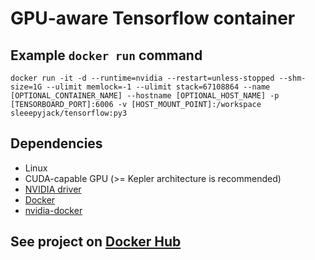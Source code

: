 # GPU-aware Tensorflow container

## Example `docker run` command
`docker run -it -d --runtime=nvidia --restart=unless-stopped --shm-size=1G --ulimit memlock=-1 --ulimit stack=67108864 --name [OPTIONAL_CONTAINER_NAME] --hostname [OPTIONAL_HOST_NAME] -p [TENSORBOARD_PORT]:6006 -v [HOST_MOUNT_POINT]:/workspace sleeepyjack/tensorflow:py3`

## Dependencies
* Linux
* CUDA-capable GPU (>= Kepler architecture is recommended)
* [NVIDIA driver](http://www.nvidia.de/Download/index.aspx)
* [Docker](https://docs.docker.com/install/)
* [nvidia-docker](https://github.com/NVIDIA/nvidia-docker)

## See project on [Docker Hub](https://hub.docker.com/r/sleeepyjack/tensorflow/)
